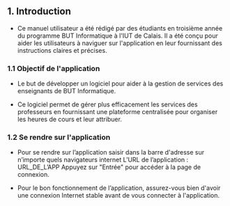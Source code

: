 ## **1. Introduction**

- Ce manuel utilisateur a été rédigé par des étudiants en troisième année du programme BUT Informatique à l'IUT de Calais. Il a été conçu pour aider les utilisateurs à naviguer sur l'application en leur fournissant des instructions claires et précises.

### 1.1 Objectif de l'application

- Le but de développer un logiciel pour aider à la gestion de services des enseignants de BUT Informatique. 

- Ce logiciel permet de gérer plus efficacement les services des professeurs en fournissant une plateforme centralisée pour organiser les heures de cours et leur attribuer.

### 1.2 Se rendre sur l'application

- Pour se rendre sur l’application saisir dans la barre d'adresse sur n’importe quels navigateurs internet L’URL de l’application : URL_DE_L’APP
    Appuyez sur "Entrée" pour accéder à la page de connexion.

- Pour le bon fonctionnement de l’application, assurez-vous bien d'avoir une connexion Internet stable avant de vous connecter à l'application.


